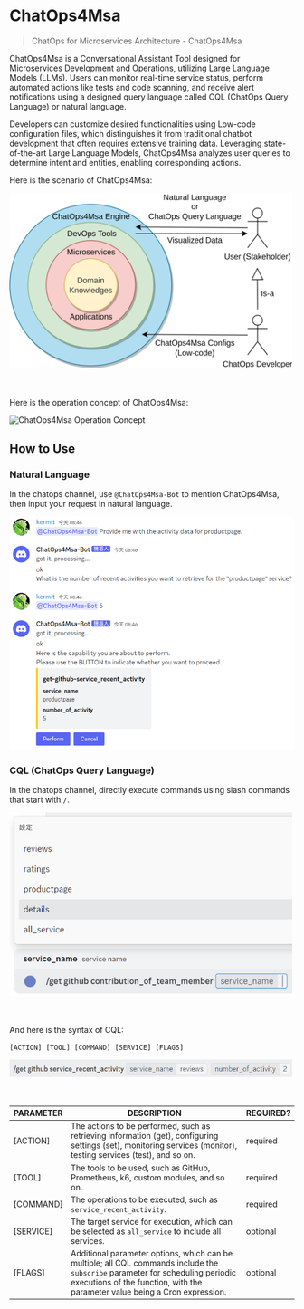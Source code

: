 # ChatOps4Msa

> ChatOps for Microservices Architecture - ChatOps4Msa

ChatOps4Msa is a Conversational Assistant Tool designed for Microservices Development and Operations, utilizing Large Language Models (LLMs). Users can monitor real-time service status, perform automated actions like tests and code scanning, and receive alert notifications using a designed query language called CQL (ChatOps Query Language) or natural language.

Developers can customize desired functionalities using Low-code configuration files, which distinguishes it from traditional chatbot development that often requires extensive training data. Leveraging state-of-the-art Large Language Models, ChatOps4Msa analyzes user queries to determine intent and entities, enabling corresponding actions.

Here is the scenario of ChatOps4Msa:

<div><img width="500px" alt="ChatOps4Msa Scenario" src="./docs/image/ChatOps4Msa-Scenario.png"></div>

<br />
<br />

Here is the operation concept of ChatOps4Msa:

<div><img alt="ChatOps4Msa Operation Concept" src="./docs/image/ChatOps4Msa-Operation-Concept.png"></div>

## How to Use

### Natural Language

In the chatops channel, use `@ChatOps4Msa-Bot` to mention ChatOps4Msa, then input your request in natural language.

<div><img width="600px" alt="Natural Language Example" src="./docs/image/Natural-Language-Example.png"></div>

### CQL (ChatOps Query Language)

In the chatops channel, directly execute commands using slash commands that start with `/`.

<div><img width="500px" alt="Slash Command Example" src="./docs/image/Slash-Command-Example.png"></div>

<br />
<br />

And here is the syntax of CQL:

```
[ACTION] [TOOL] [COMMAND] [SERVICE] [FLAGS]
```

<div><img width="500px" alt="CQL Example" src="./docs/image/CQL-Example.png.png"></div>

<br />
<br />

| PARAMETER | DESCRIPTION                                                                                                                                                                                                   | REQUIRED? |
| --------- | ------------------------------------------------------------------------------------------------------------------------------------------------------------------------------------------------------------- | --------- |
| [ACTION]  | The actions to be performed, such as retrieving information (get), configuring settings (set), monitoring services (monitor), testing services (test), and so on.                                             | required  |
| [TOOL]    | The tools to be used, such as GitHub, Prometheus, k6, custom modules, and so on.                                                                                                                              | required  |
| [COMMAND] | The operations to be executed, such as `service_recent_activity`.                                                                                                                                             | required  |
| [SERVICE] | The target service for execution, which can be selected as `all_service` to include all services.                                                                                                             | optional  |
| [FLAGS]   | Additional parameter options, which can be multiple; all CQL commands include the `subscribe` parameter for scheduling periodic executions of the function, with the parameter value being a Cron expression. | optional  |

<!-- TODO ==========================================================================================

## Try ChatOps4Msa

- demo capability
- demo video
- dc channel online demo

- deploy
  - secret.yml
  - application.properties
- custom-capability
  - low-code

## Feature

- goal
- low-code (service composition)
- llm (with dst)
- comparison (ChatOps4Msa vs. other ChatOps Tools) -->
